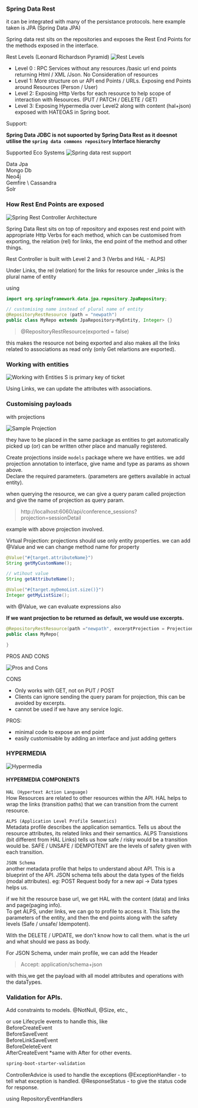 ### Spring Data Rest

it can be integrated with many of the persistance protocols.
here example taken is JPA (Spring Data JPA)

Spring data rest sits on the repositories and exposes the Rest End Points
for the methods exposed in the interface.

Rest Levels (Leonard Richardson Pyramid)
![Rest Levels](assets/Rest_Levels.png)

* Level 0 : RPC Services without any resources /basic url end points returning Html / XML /Json. No Consideration of resources 
* Level 1: More structure on ur API end Points / URLs. Exposing end Points around Resources (Person / User) 
* Level 2: Exposing Http Verbs for each resource to help scope of interaction with Resources. (PUT / PATCH / DELETE / GET)
* Level 3: Exposing Hypermedia over Level2 along with content (hal+json) exposed with HATEOAS in Spring boot.

Support:

**Spring Data JDBC is not supoorted by Spring Data Rest as it doesnot utilise
the `spring data commons repository` Interface hierarchy**

Supported Eco Systems
![Spring data rest support](assets/Spring_data_rest_ecosystem.png)

Data Jpa \
Mongo Db \
Neo4j \
Gemfire \ 
Cassandra \
Solr

### How Rest End Points are exposed
![Spring Rest Controller Architecture](assets/Spring_data_repository.png)

Spring Data Rest sits on top of repository and exposes rest end point with appropriate Http Verbs
for each method, which can be customised from exporting, the relation (rel) for links, the end point of the method and other things.

Rest Controller is built with Level 2 and 3 (Verbs and HAL - ALPS)

Under Links, 
the rel (relation) for the links for resource under _links
is the plural name of entity

using

```java
import org.springframework.data.jpa.repository.JpaRepository;

// customising name instead of plural name of entity
@RepositoryRestResource (path = "newpath")
public class MyRepo extends JpaRepository<MyEntity, Integer> {}
```

> @RepositoryRestResource(exported = false)
> 
this makes the resource not being exported and also makes all the links related to associations as read only (only Get relartions are exported).

### Working with entities
![Working with Entities](assets/Working_with_entities_PUT.png)
S is primary key of ticket

Using Links, we can update the attributes with associations.

### Customising payloads
with projections 

![Sample Projection](assets/Projections.png)

they have to be placed in the same package as entities to get automatically picked up (or) can be written other place and manually registered.

Create projections inside `models` package where we have entities.
we add projection annotation to interface,
give name and type as params as shown above. \
Declare the required parameters. (parameters are getters available in actual entity).

when querying the resource, we can give a query param called projection and
give the name of projection as query param.

> http://localhost:6060/api/conference_sessions?projection=sessionDetail

example with above projection involved.

Virtual Projection:
projections should use only entity properties.
we can add @Value and we can change method name for property

```java
@Value("#{target.attributeName}")
String getMyCustomName();

// wtihout value
String getAttributeName();

@Value("#{target.myDemoList.size()}")
Integer getMyListSize();

```
with @Value, we can evaluate expressions also 


**If we want projection to be returned as default, we would use excerpts.**

```java
@RepositoryRestResource(path ="newpath", excerptProjection = ProjectionClassName.class)
public class MyRepo{

}
```

PROS AND CONS

![Pros and Cons](assets/Projection_Pros_and_Cons.png)

CONS
* Only works with GET, not on PUT / POST 
* Clients can ignore sending the query param for projection, this can be avoided by excerpts.
* cannot be used if we have any service logic.

PROS:
* minimal code to expose an end point
* easily customisable by adding an interface and just adding getters

### HYPERMEDIA
![Hypermedia](assets/Hypermedia.png)


#### HYPERMEDIA COMPONENTS
`HAL (Hypertext Action Language)` \
How Resources are related to other resources within the API.
HAL helps to wrap the links (transition paths) that we can transition from the current resource.


`ALPS (Application Level Profile Semantics)` \
Metadata profile
describes the application semantics.
Tells us about the resource attributes, its related links and their semantics.
ALPS Transistions (bit different from HAL Links) tells us how safe / risky would be a transition would be.
SAFE / UNSAFE / IDEMPOTENT are the levels of safety given with each transition.

`JSON Schema ` \
another metadata profile that helps to understand about API.
This is a blueprint of the API.
JSON schema tells about the data types of the fields (modal attributes).
eg: POST Request body for a new api -> Data types helps us.

if we hit the resource base url,
we get HAL with the content (data) and links and page(paging info).\
To get ALPS, under links, we can go to profile to access it.
This lists the parameters of the entity, and then the end points along with the safety levels (Safe / unsafe/ Idempotent).

With the DELETE / UPDATE, we don't know how to call them.
what is the url and what should we pass as body.

For JSON Schema,
under main profile, we can add the Header
> Accept: application/schema+json

with this,we get the payload with all model attributes and operations with the dataTypes.

### Validation for APIs.
Add constraints to models.
@NotNull, @Size, etc.,

or use Lifecycle events to handle this, like\
BeforeCreateEvent \
BeforeSaveEvent  
BeforeLinkSaveEvent \
BeforeDeleteEvent \
AfterCreateEvent
*same with After for other events.

```xml
spring-boot-starter-validation
```

ControllerAdvice is used to handle the exceptions
@ExceptionHandler - to tell what exception is handled.
@ResponseStatus - to give the status code for response.

using RepositoryEventHandlers
